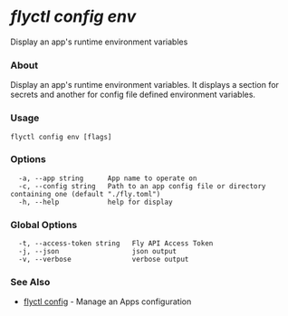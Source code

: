 # _flyctl config env_

Display an app's runtime environment variables

### About

Display an app's runtime environment variables. It displays a section for
secrets and another for config file defined environment variables.

### Usage
```
flyctl config env [flags]
```

### Options

```
  -a, --app string      App name to operate on
  -c, --config string   Path to an app config file or directory containing one (default "./fly.toml")
  -h, --help            help for display
```

### Global Options

```
  -t, --access-token string   Fly API Access Token
  -j, --json                  json output
  -v, --verbose               verbose output
```

### See Also

* [flyctl config](/docs/flyctl/config/)	 - Manage an Apps configuration

